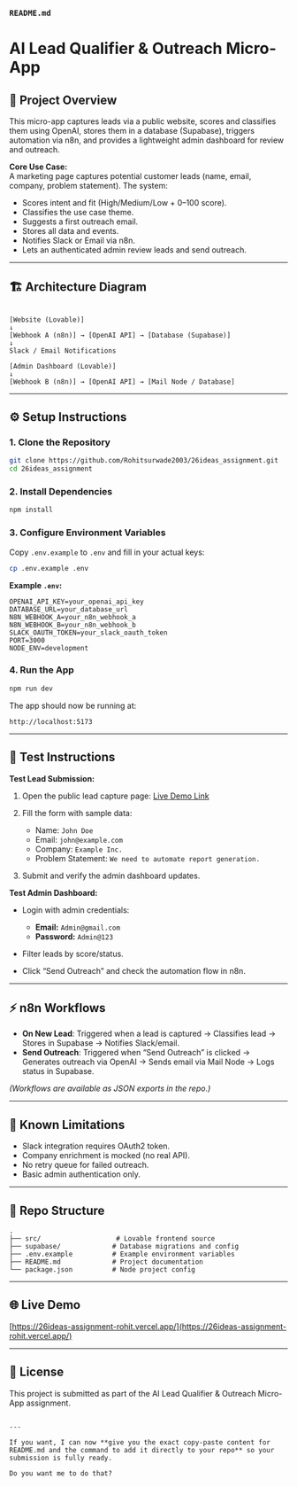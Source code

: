 ### `README.md`

# AI Lead Qualifier & Outreach Micro-App

## 📌 Project Overview
This micro-app captures leads via a public website, scores and classifies them using OpenAI, stores them in a database (Supabase), triggers automation via n8n, and provides a lightweight admin dashboard for review and outreach.

**Core Use Case:**  
A marketing page captures potential customer leads (name, email, company, problem statement). The system:
- Scores intent and fit (High/Medium/Low + 0–100 score).
- Classifies the use case theme.
- Suggests a first outreach email.
- Stores all data and events.
- Notifies Slack or Email via n8n.
- Lets an authenticated admin review leads and send outreach.

---

## 🏗 Architecture Diagram

```

[Website (Lovable)]
↓
[Webhook A (n8n)] → [OpenAI API] → [Database (Supabase)]
↓
Slack / Email Notifications

[Admin Dashboard (Lovable)]
↓
[Webhook B (n8n)] → [OpenAI API] → [Mail Node / Database]

````

---

## ⚙️ Setup Instructions

### 1. Clone the Repository
```bash
git clone https://github.com/Rohitsurwade2003/26ideas_assignment.git
cd 26ideas_assignment
````

### 2. Install Dependencies

```bash
npm install
```

### 3. Configure Environment Variables

Copy `.env.example` to `.env` and fill in your actual keys:

```bash
cp .env.example .env
```

**Example `.env`:**

```
OPENAI_API_KEY=your_openai_api_key
DATABASE_URL=your_database_url
N8N_WEBHOOK_A=your_n8n_webhook_a
N8N_WEBHOOK_B=your_n8n_webhook_b
SLACK_OAUTH_TOKEN=your_slack_oauth_token
PORT=3000
NODE_ENV=development
```

### 4. Run the App

```bash
npm run dev
```

The app should now be running at:

```
http://localhost:5173
```

---

## 🧪 Test Instructions

**Test Lead Submission:**

1. Open the public lead capture page:
   [Live Demo Link](https://26ideas-assignment-rohit.vercel.app/)
2. Fill the form with sample data:

   * Name: `John Doe`
   * Email: `john@example.com`
   * Company: `Example Inc.`
   * Problem Statement: `We need to automate report generation.`
3. Submit and verify the admin dashboard updates.

**Test Admin Dashboard:**

* Login with admin credentials:

  * **Email:** `Admin@gmail.com`
  * **Password:** `Admin@123`
* Filter leads by score/status.
* Click “Send Outreach” and check the automation flow in n8n.

---

## ⚡ n8n Workflows

* **On New Lead**: Triggered when a lead is captured → Classifies lead → Stores in Supabase → Notifies Slack/email.
* **Send Outreach**: Triggered when “Send Outreach” is clicked → Generates outreach via OpenAI → Sends email via Mail Node → Logs status in Supabase.

*(Workflows are available as JSON exports in the repo.)*

---

## 📄 Known Limitations

* Slack integration requires OAuth2 token.
* Company enrichment is mocked (no real API).
* No retry queue for failed outreach.
* Basic admin authentication only.

---

## 📁 Repo Structure

```
.
├── src/                   # Lovable frontend source
├── supabase/             # Database migrations and config
├── .env.example          # Example environment variables
├── README.md             # Project documentation
└── package.json          # Node project config
```

---

## 🌐 Live Demo

[https://26ideas-assignment-rohit.vercel.app/](https://26ideas-assignment-rohit.vercel.app/)

---

## 📜 License

This project is submitted as part of the AI Lead Qualifier & Outreach Micro-App assignment.

```

---

If you want, I can now **give you the exact copy-paste content for README.md and the command to add it directly to your repo** so your submission is fully ready.  

Do you want me to do that?
```
